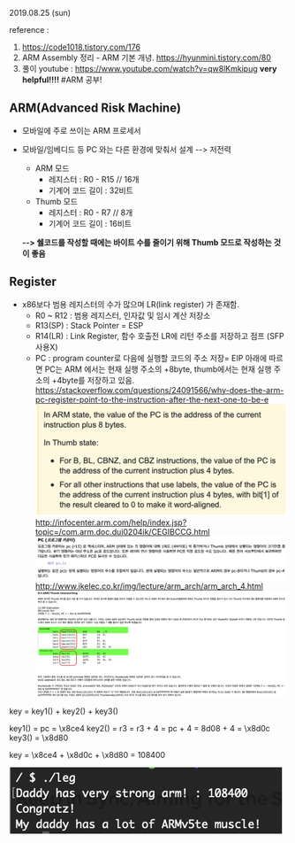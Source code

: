 2019.08.25 (sun)

reference :
1. <https://code1018.tistory.com/176>
2. ARM Assembly 정리 - ARM 기본 개녕.  <https://hyunmini.tistory.com/80> 
3. 풀이 youtube : <https://www.youtube.com/watch?v=qw8lKmkipug> <b> very helpful!!!! </b>
#ARM 공부!

## ARM(Advanced Risk Machine)
* 모바일에 주로 쓰이는 ARM 프로세서 
* 모바일/임베디드 등 PC 와는 다른 환경에 맞춰서 설계 --> 저전력
	* ARM 모드 
		- 레지스터 : R0 - R15 // 16개
		- 기계어 코드 길이 : 32비트 
	* Thumb 모드	
		- 레지스터 : R0 - R7 // 8개
		- 기계어 코드 길이 : 16비트

	<b>--> 쉘코드를 작성할 때에는 바이트 수를 줄이기 위해 Thumb 모드로 작성하는 것이 좋음</b>

## Register
* x86보다 범용 레지스터의 수가 많으며 LR(link register) 가 존재함.
	* R0 ~ R12 : 범용 레지스터, 인자값 및 임시 계산 저장소
	* R13(SP) : Stack Pointer = ESP
	* R14(LR) : Link Register, 함수 호출전 LR에 리턴 주소를 저장하고 점프 (SFP 사용X)
	* PC : program counter로 다음에 실행할 코드의 주소 저장= EIP 
		아래에 따르면 PC는 ARM 에서는 현재 실행 주소의 +8byte, thumb에서는 현재 실행 주소의 +4byte를 저장하고 있음.
<https://stackoverflow.com/questions/24091566/why-does-the-arm-pc-register-point-to-the-instruction-after-the-next-one-to-be-e> 
![leg_1](../img/leg_1.png)
<http://infocenter.arm.com/help/index.jsp?topic=/com.arm.doc.dui0204ik/CEGIBCCG.html>
![leg_2](../img/leg_2.png)
<http://www.jkelec.co.kr/img/lecture/arm_arch/arm_arch_4.html>
![leg_3](../img/leg_3.png)


key = key1() + key2() + key3()

key1() = pc = \x8ce4
key2() = r3 
	= r3 + 4
	= pc + 4
	= 8d08 + 4
	= \x8d0c
key3() = \x8d80

key = \x8ce4 + \x8d0c + \x8d80
    = 108400

![leg_ans](../img/leg_ans.png)

